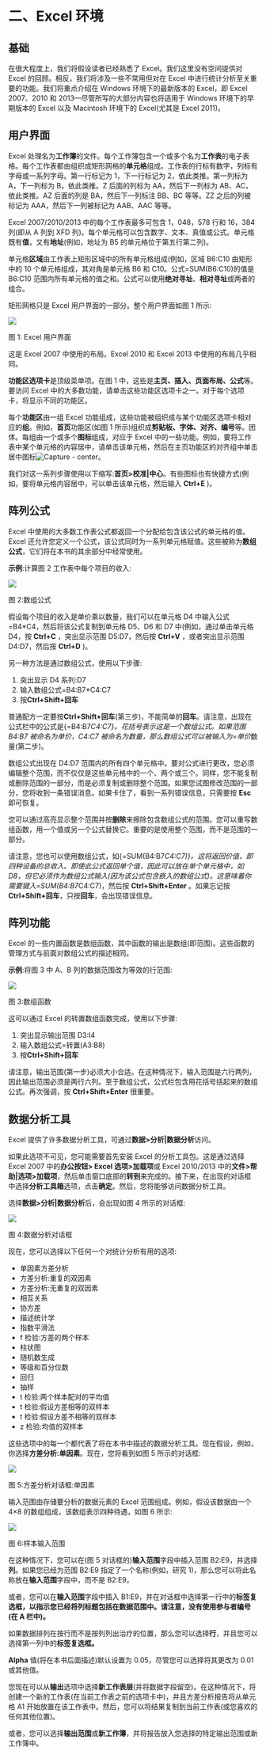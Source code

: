 # 二、Excel 环境

## 基础

在很大程度上，我们将假设读者已经熟悉了 Excel。我们这里没有空间提供对 Excel 的回顾。相反，我们将涉及一些不常用但对在 Excel 中进行统计分析至关重要的功能。我们将重点介绍在 Windows 环境下的最新版本的 Excel，即 Excel 2007、2010 和 2013—尽管所写的大部分内容也将适用于 Windows 环境下的早期版本的 Excel 以及 Macintosh 环境下的 Excel(尤其是 Excel 2011)。

## 用户界面

Excel 处理名为**工作簿**的文件。每个工作簿包含一个或多个名为**工作表**的电子表格。每个工作表都由组织成矩形网格的**单元格**组成。工作表的行标有数字，列标有字母或一系列字母。第一行标记为 1，下一行标记为 2，依此类推。第一列标为 A，下一列标为 B，依此类推。Z 后面的列标为 AA，然后下一列标为 AB、AC，依此类推。AZ 后面的列是 BA，然后下一列标注 BB、BC 等等。ZZ 之后的列被标记为 AAA，然后下一列被标记为 AAB、AAC 等等。

Excel 2007/2010/2013 中的每个工作表最多可包含 1，048，578 行和 16，384 列(即从 A 列到 XFD 列)。每个单元格可以包含数字、文本、真值或公式。单元格既有**值**，又有**地址**(例如，地址为 B5 的单元格位于第五行第二列)。

单元格**区域**由工作表上矩形区域中的所有单元格组成(例如，区域 B6:C10 由矩形中的 10 个单元格组成，其对角是单元格 B6 和 C10。公式=SUM(B6:C10)的值是 B6:C10 范围内所有单元格的值之和。公式可以使用**绝对寻址**、**相对寻址**或两者的组合。

矩形网格只是 Excel 用户界面的一部分。整个用户界面如图 1 所示:

![](img/image001.png)

图 1: Excel 用户界面

这是 Excel 2007 中使用的布局。Excel 2010 和 Excel 2013 中使用的布局几乎相同。

**功能区选项卡**是顶级菜单项。在图 1 中，这些是**主页、插入、页面布局、公式**等。要访问 Excel 中的大多数功能，请单击这些功能区选项卡之一。对于每个选项卡，将显示不同的功能区。

每个**功能区**由一组 Excel 功能组成，这些功能被组织成与某个功能区选项卡相对应的**组**。例如，**首页**功能区(如图 1 所示)组织成**剪贴板、字体、对齐、编号**等。团体。每组由一个或多个**图标**组成，对应于 Excel 中的一些功能。例如，要将工作表中某个单元格的内容居中，请单击该单元格，然后在主页功能区的对齐组中单击居中图标![Capture - center](img/image002.png)。

我们对这一系列步骤使用以下缩写:**首页>校准|中心**。有些图标也有快捷方式(例如，要将单元格内容居中，可以单击该单元格，然后输入 **Ctrl+E** )。

## 阵列公式

Excel 中使用的大多数工作表公式都返回一个分配给包含该公式的单元格的值。Excel 还允许您定义一个公式，该公式同时为一系列单元格赋值。这些被称为**数组公式**，它们将在本书的其余部分中经常使用。

**示例**:计算图 2 工作表中每个项目的收入:

![](img/image003.jpg)

图 2:数组公式

假设每个项目的收入是单价乘以数量，我们可以在单元格 D4 中输入公式=B4*C4，然后将该公式复制到单元格 D5、D6 和 D7 中(例如，通过单击单元格 D4，按 **Ctrl+C** ，突出显示范围 D5:D7，然后按 **Ctrl+V** ，或者突出显示范围 D4:D7，然后按 **Ctrl+D** )。

另一种方法是通过数组公式，使用以下步骤:

1.  突出显示 D4 系列:D7
2.  输入数组公式=B4:B7*C4:C7
3.  按**Ctrl+Shift+回车**

普通配方一定要按**Ctrl+Shift+回车**(第三步)，不能简单的**回车**。请注意，出现在公式栏中的公式是{=B4:B7*C4:C7}。花括号表示这是一个数组公式。如果范围 B4:B7 被命名为单价，C4:C7 被命名为数量，那么数组公式可以被输入为=单价*数量(第二步)。

数组公式出现在 D4:D7 范围内的所有四个单元格中。要对公式进行更改，您必须编辑整个范围，而不仅仅是这些单元格中的一个、两个或三个。同样，您不能复制或删除范围的一部分，而是必须复制或删除整个范围。如果您试图修改范围的一部分，您将收到一条错误消息。如果卡住了，看到一系列错误信息，只需要按 **Esc** 即可恢复。

您可以通过高亮显示整个范围并按**删除**来擦除包含数组公式的范围。您可以重写数组函数，用一个值或另一个公式替换它。重要的是使用整个范围，而不是范围的一部分。

请注意，您也可以使用数组公式，如{=SUM(B4:B7*C4:C7)}。这将返回价值，即四种设备的总收入。即使此公式返回单个值，因此可以放在单个单元格中，如 D8，但它必须作为数组公式输入(因为该公式包含嵌入的数组公式)。这意味着你需要键入=SUM(B4:B7*C4:C7)，然后按 **Ctrl+Shift+Enter** 。如果忘记按**Ctrl+Shift+回车**，只按**回车**，会出现错误信息。

## 阵列功能

Excel 的一些内置函数是数组函数，其中函数的输出是数组(即范围)。这些函数的管理方式与前面对数组公式的描述相同。

**示例**:将图 3 中 A、B 列的数据范围改为等效的行范围:

![](img/image004.png)

图 3:数组函数

这可以通过 Excel 的转置数组函数完成，使用以下步骤:

1.  突出显示输出范围 D3:I4
2.  输入数组公式=转置(A3:B8)
3.  按**Ctrl+Shift+回车**

请注意，输出范围(第一步)必须大小合适。在这种情况下，输入范围是六行两列，因此输出范围必须是两行六列。至于数组公式，公式栏包含用花括号括起来的数组公式。再次强调，按 **Ctrl+Shift+Enter** 很重要。

## 数据分析工具

Excel 提供了许多数据分析工具，可通过**数据>分析|数据分析**访问。

如果此选项不可见，您可能需要首先安装 Excel 的分析工具包。这是通过选择 Excel 2007 中的**办公按钮> Excel 选项>加载项**或 Excel 2010/2013 中的**文件>帮助|选项>加载项**，然后单击窗口底部的**转到**来完成的。接下来，在出现的对话框中选择**分析工具箱**选项，点击**确定**。然后，您将能够访问数据分析工具。

选择**数据>分析|数据分析**后，会出现如图 4 所示的对话框:

![](img/image005.png)

图 4:数据分析对话框

现在，您可以选择以下任何一个对统计分析有用的选项:

*   单因素方差分析
*   方差分析:重复的双因素
*   方差分析:无重复的双因素
*   相互关系
*   协方差
*   描述统计学
*   指数平滑法
*   f 检验:方差的两个样本
*   柱状图
*   随机数生成
*   等级和百分位数
*   回归
*   抽样
*   t 检验:两个样本配对的平均值
*   t 检验:假设方差相等的双样本
*   t 检验:假设方差不相等的双样本
*   z 检验:均值的双样本

这些选项中的每一个都代表了将在本书中描述的数据分析工具。现在假设，例如，你选择**方差分析:单因素**。现在，您将看到如图 5 所示的对话框:

![](img/image006.jpg)

图 5:方差分析对话框:单因素

输入范围由存储要分析的数据元素的 Excel 范围组成。例如，假设该数据由一个 4×8 的数组组成，该数组表示四种待遇，如图 6 所示:

![](img/image007.jpg)

图 6:样本输入范围

在这种情况下，您可以在(图 5 对话框的)**输入范围**字段中插入范围 B2:E9，并选择**列**。如果您已经为范围 B2:E9 指定了一个名称(例如，研究 1)，那么您可以将此名称放在**输入范围**字段中，而不是 B2:E9。

或者，您可以在**输入范围**字段中插入 B1:E9，并在对话框中选择第一行中的**标签复选框，以指示您已经将列标题包括在数据范围中。请注意，没有使用参与者编号(在 A 栏中)。**

如果数据排列在按行而不是按列列出治疗的位置，那么您可以选择**行**，并且您可以选择第一列中的**标签复选框。**

**Alpha** 值(将在本书后面描述)默认设置为 0.05，尽管您可以选择将其更改为 0.01 或其他值。

您现在可以从**输出**选项中选择**新工作表层**(并将数据字段留空)。在这种情况下，将创建一个新的工作表(在当前工作表之前的选项卡中)，并且方差分析报告将从单元格 A1 开始放置在该工作表中。然后，您可以将结果复制到当前工作表(或您喜欢的任何其他位置)。

或者，您可以选择**输出范围**或**新工作簿**，并将报告放入您选择的特定输出范围或新工作簿中。